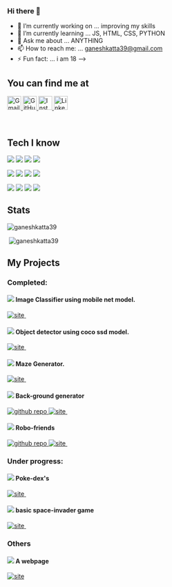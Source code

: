 ### Hi there 👋


- 🔭 I’m currently working on ... improving my skills
- 🌱 I’m currently learning ... JS, HTML, CSS, PYTHON
- 💬 Ask me about ... ANYTHING
- 📫 How to reach me: ...  ganeshkatta39@gmail.com
- ⚡ Fun fact: ... i am 18
-->
&nbsp;  


## You can find me at
<a href='mailto:ganeshkatta39@gmail.com'>
  <img alt='Gmail' height="32" width="32" src="https://cdn.jsdelivr.net/npm/simple-icons@v3/icons/gmail.svg" title="Gmail"/>
</a>
<a href='https://github.com/ganeshkatta39'>
   <img alt='GitHub' height="32" width="32" src="https://cdn.jsdelivr.net/npm/simple-icons@v3/icons/github.svg" title="GitHub"/>
</a>
<a href='https://instagram.com/ganeshkatta39'>
   <img alt='Instagram' height="32" width="32" src="https://cdn.jsdelivr.net/npm/simple-icons@v3/icons/instagram.svg" title="Instagram"/>
</a>
<a href='https://www.linkedin.com/in/ganeshkatta39/'>
   <img alt='Linkedin' height="32" width="32" src="https://cdn.jsdelivr.net/npm/simple-icons@v3/icons/linkedin.svg" title="Linkedin"/>
</a>

&nbsp;&nbsp;

## Tech I know
<!-- for these badges credit to the contributors of https://github.com/Ileriayo/markdown-badges -->
<img src="https://img.shields.io/badge/python%20-%2314354C.svg?&style=for-the-badge&logo=python&logoColor=white"/> <img src="https://img.shields.io/badge/javascript%20-%23323330.svg?&style=for-the-badge&logo=javascript&logoColor=%23F7DF1E"/>
<img src="https://img.shields.io/badge/html5%20-%23E34F26.svg?&style=for-the-badge&logo=html5&logoColor=white"/>
<img src="https://img.shields.io/badge/css3%20-%231572B6.svg?&style=for-the-badge&logo=css3&logoColor=white"/>

<img src="https://img.shields.io/badge/bootstrap%20-%23563D7C.svg?&style=for-the-badge&logo=bootstrap&logoColor=white"/> <img src="https://img.shields.io/badge/react%20-%2320232a.svg?&style=for-the-badge&logo=react&logoColor=%2361DAFB"/>
<img src="https://img.shields.io/badge/node.js%20-%2343853D.svg?&style=for-the-badge&logo=node.js&logoColor=white"/>
<img src ="https://img.shields.io/badge/postgres-%23316192.svg?&style=for-the-badge&logo=postgresql&logoColor=white"/>

<img src="https://img.shields.io/badge/express.js%20-%23404d59.svg?&style=for-the-badge"/> <img src="https://img.shields.io/badge/git%20-%23F05033.svg?&style=for-the-badge&logo=git&logoColor=white"/>
<img src="https://img.shields.io/badge/github%20-%23121011.svg?&style=for-the-badge&logo=github&logoColor=white"/>
<img src="https://img.shields.io/badge/markdown-%23000000.svg?&style=for-the-badge&logo=markdown&logoColor=white"/>


## Stats
<p align="left"> <img src="https://komarev.com/ghpvc/?username=ganeshkatta39&label=Profile%20views&color=0e75b6&style=flat" alt="ganeshkatta39" /> </p>
<p>&nbsp;<img align="center" src="https://github-readme-stats.vercel.app/api?username=ganeshkatta39&show_icons=true&locale=en" alt="ganeshkatta39" /></p>


## My Projects

### Completed:

#### <img src="https://img.icons8.com/ios/16/000000/image.png"/> Image Classifier using mobile net model.
<a href='https://gktech5.netlify.app'>
 <img alt='site' src="https://img.shields.io/badge/website-open-red" title="Website"/>
</a>&nbsp;&nbsp;  

#### <img src="https://img.icons8.com/ios/16/000000/3d-select--v1.png"/> Object detector using coco ssd model.
<a href='https://gktech6.netlify.app'>
 <img alt='site' src="https://img.shields.io/badge/website-open-red" title="Website"/>
</a>&nbsp;&nbsp; 

#### <img src="https://img.icons8.com/ios/16/000000/hard-to-find.png"/> Maze Generator.
<a href='https://gktech6.netlify.app'>
 <img alt='site' src="https://img.shields.io/badge/website-open-red" title="Website"/>
</a>&nbsp;&nbsp; 

#### <img src="https://img.icons8.com/metro/16/000000/sheet-of-paper.png"/> Back-ground generator
<a href='https://github.com/ganeshkatta39/background-generator'>
  <img alt='github repo' src="https://img.shields.io/badge/github-repo-brightgreen" title="GitHub repo"/>
</a>
<a href='https://ganeshkatta39.github.io/background-generator/'>
 <img alt='site' src="https://img.shields.io/badge/github-page-blueviolet" title="Website"/>
</a>&nbsp;&nbsp;  

#### <img src="https://img.icons8.com/pastel-glyph/16/000000/robot-2--v2.png"/> Robo-friends
<a href='https://github.com/ganeshkatta39/robo-friends'>
  <img alt='github repo' src="https://img.shields.io/badge/github-repo-brightgreen" title="Website"/>
</a>
<a href='https://ganeshkatta39.github.io/robo-friends/'>
  <img alt='site' src="https://img.shields.io/badge/github-page-blueviolet" title="Website"/>
</a>&nbsp;&nbsp;

### Under progress:
#### <img src="https://img.icons8.com/metro/16/000000/pokedex.png"/> Poke-dex's
<a href='https://gktech3.netlify.app/'>
  <img alt='site' src="https://img.shields.io/badge/website-open-red" title="Website"/>
</a>&nbsp;&nbsp;  

#### <img src="https://img.icons8.com/pastel-glyph/16/000000/space-shuttle--v1.png"/> basic space-invader game
<a href='https://gktech4.netlify.app/'>
  <img alt='site' src="https://img.shields.io/badge/website-open-red" title="Website"/>
</a>&nbsp;&nbsp;

### Others

#### <img src="https://img.icons8.com/carbon-copy/16/000000/domain.png"/> A webpage
<a href='https://gktech.netlify.app/'>
<img alt='site' src="https://img.shields.io/badge/website-open-red" title="Website"/>

</a>&nbsp;&nbsp;


